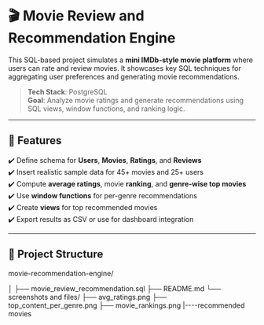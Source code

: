 # 🎬 Movie Review and Recommendation Engine

This SQL-based project simulates a **mini IMDb-style movie platform** where users can rate and review movies. It showcases key SQL techniques for aggregating user preferences and generating movie recommendations.

> **Tech Stack**: PostgreSQL  
> **Goal**: Analyze movie ratings and generate recommendations using SQL views, window functions, and ranking logic.

---

## 🧩 Features

✔️ Define schema for **Users**, **Movies**, **Ratings**, and **Reviews**  
✔️ Insert realistic sample data for 45+ movies and 25+ users  
✔️ Compute **average ratings**, movie **ranking**, and **genre-wise top movies**  
✔️ Use **window functions** for per-genre recommendations  
✔️ Create **views** for top recommended movies  
✔️ Export results as CSV or use for dashboard integration

---

## 📂 Project Structure

movie-recommendation-engine/

│
├── movie_review_recommendation.sql
├── README.md
└── screenshots and files/
├── avg_ratings.png
├── top_content_per_genre.png
├── movie_rankings.png
|----recommended movies
